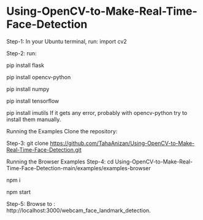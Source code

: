 # Using-OpenCV-to-Make-Real-Time-Face-Detection

Step-1: In your Ubuntu terminal, run: import cv2

Step-2: run:

pip install flask

pip install opencv-python

pip install numpy

pip install tensorflow

pip install imutils If it gets any error, probably with opencv-python try to install them manually.

Running the Examples
Clone the repository:

Step-3: git clone https://github.com/TahaAnizan/Using-OpenCV-to-Make-Real-Time-Face-Detection.git

Running the Browser Examples
Step-4: cd Using-OpenCV-to-Make-Real-Time-Face-Detection-main/examples/examples-browser

npm i

npm start

Step-5: Browse to : http://localhost:3000/webcam_face_landmark_detection.
